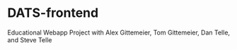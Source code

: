 # DATS-frontend
Educational Webapp Project with Alex Gittemeier, Tom Gittemeier, Dan Telle, and Steve Telle
